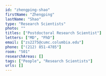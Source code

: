 ```yaml
---
id: "zhengping-shao"
firstName: "Zhengping"
lastName: "Shao"
type: "Research Scientists"
photo: ""
titles: ["Postdoctoral Research Scientist"]
letters: ["MD", "PhD"]
email: ["zs2275@cumc.columbia.edu"]
phone: ["(212) 851-4785"]
room: "501"
researchAreas: []
tags: ["People", "Research Scientists"]
urls: []
---
```


